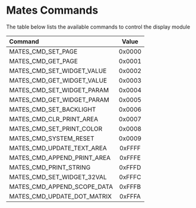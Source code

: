 # Mates Commands

The table below lists the available commands to control the display module

| Command                     | Value  |
|:--------------------------- |:------:|
| MATES_CMD_SET_PAGE          | 0x0000 |
| MATES_CMD_GET_PAGE          | 0x0001 |
| MATES_CMD_SET_WIDGET_VALUE  | 0x0002 |
| MATES_CMD_GET_WIDGET_VALUE  | 0x0003 |
| MATES_CMD_SET_WIDGET_PARAM  | 0x0004 |
| MATES_CMD_GET_WIDGET_PARAM  | 0x0005 |
| MATES_CMD_SET_BACKLIGHT     | 0x0006 |
| MATES_CMD_CLR_PRINT_AREA    | 0x0007 |
| MATES_CMD_SET_PRINT_COLOR   | 0x0008 |
| MATES_CMD_SYSTEM_RESET      | 0x0009 |
| MATES_CMD_UPDATE_TEXT_AREA  | 0xFFFF |
| MATES_CMD_APPEND_PRINT_AREA | 0xFFFE |
| MATES_CMD_PRINT_STRING      | 0xFFFD |
| MATES_CMD_SET_WIDGET_32VAL  | 0xFFFC |
| MATES_CMD_APPEND_SCOPE_DATA | 0xFFFB |
| MATES_CMD_UPDATE_DOT_MATRIX | 0xFFFA |